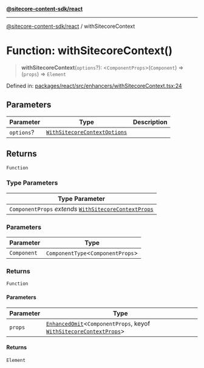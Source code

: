 [**@sitecore-content-sdk/react**](../README.md)

***

[@sitecore-content-sdk/react](../README.md) / withSitecoreContext

# Function: withSitecoreContext()

> **withSitecoreContext**(`options`?): \<`ComponentProps`\>(`Component`) => (`props`) => `Element`

Defined in: [packages/react/src/enhancers/withSitecoreContext.tsx:24](https://github.com/Sitecore/xmc-jss-dev/blob/2587fa13814e20ee230863406a92229f2eebdb43/packages/react/src/enhancers/withSitecoreContext.tsx#L24)

## Parameters

| Parameter | Type | Description |
| ------ | ------ | ------ |
| `options`? | [`WithSitecoreContextOptions`](../interfaces/WithSitecoreContextOptions.md) |  |

## Returns

`Function`

### Type Parameters

| Type Parameter |
| ------ |
| `ComponentProps` *extends* [`WithSitecoreContextProps`](../interfaces/WithSitecoreContextProps.md) |

### Parameters

| Parameter | Type |
| ------ | ------ |
| `Component` | `ComponentType`\<`ComponentProps`\> |

### Returns

`Function`

#### Parameters

| Parameter | Type |
| ------ | ------ |
| `props` | [`EnhancedOmit`](../type-aliases/EnhancedOmit.md)\<`ComponentProps`, keyof [`WithSitecoreContextProps`](../interfaces/WithSitecoreContextProps.md)\> |

#### Returns

`Element`
